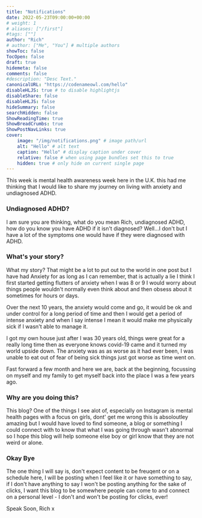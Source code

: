 ```yaml
---
title: "Notifications"
date: 2022-05-23T09:00:00+00:00
# weight: 1
# aliases: ["/first"]
#tags: [""]
author: "Rich"
# author: ["Me", "You"] # multiple authors
showToc: false
TocOpen: false
draft: true
hidemeta: false
comments: false
#description: "Desc Text."
canonicalURL: "https://codenameowl.com/hello"
disableHLJS: true # to disable highlightjs
disableShare: false
disableHLJS: false
hideSummary: false
searchHidden: false
ShowReadingTime: true
ShowBreadCrumbs: true
ShowPostNavLinks: true
cover:
    image: "/img/notifications.png" # image path/url
    alt: "Hello" # alt text
    caption: "Hello" # display caption under cover
    relative: false # when using page bundles set this to true
    hidden: true # only hide on current single page
---
```


This week is mental health awareness week here in the U.K. this had me thinking that I would like to share my journey on living with anxiety and undiagnosed ADHD.

### Undiagnosed ADHD?

I am sure you are thinking, what do you mean Rich, undiagnosed ADHD, how do you know you have ADHD if it isn't diagnosed? Well...I don't but I have a lot of the symptoms one would have if they were diagnosed with ADHD.

### What's your story? 

What my story? That might be a lot to put out to the world in one post but I have had Anxiety for as long as I can remember, that is actually a lie I think I first started getting flutters of anxiety when I was 8 or 9 I would worry about things people wouldn't normally even think about and then obsess about it sometimes for hours or days. 

Over the next 10 years, the anxiety would come and go, it would be ok and under control for a long period of time and then I would get a period of intense anxiety and when I say intense I mean it would make me physically sick if I wasn't able to manage it.

I got my own house just after I was 30 years old, things were great for a really long time then as everyone knows covid-19 came and it turned my world upside down. The anxiety was as as worse as it had ever been, I was unable to eat out of fear of being sick things just got worse as time went on. 

Fast forward a few month and here we are, back at the beginning, focussing on myself and my family to get myself back into the place I was a few years ago. 

### Why are you doing this? 

This blog? One of the things I see alot of, especially on Instagram is mental health pages with a focus on girls, dont' get me wrong this is absoloutley amazing but I would have loved to find someone, a blog or something I could connect with to know that what I was going through wasn't abnormal so I hope this blog will help someone else boy or girl know that they are not weird or alone. 

### Okay Bye

The one thing I will say is, don't expect content to be freuqent or on a schedule here, I will be posting when I feel like it or have something to say, if I don't have anything to say I won't be posting anything for the sake of clicks, I want this blog to be somewhere people can come to and connect on a personal level - I don't and won't be posting for clicks, ever!

Speak Soon, Rich
x